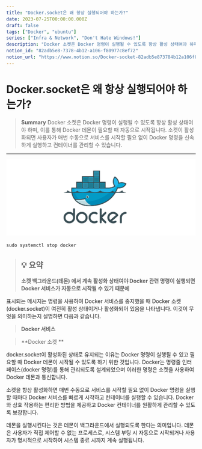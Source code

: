 ```yaml
---
title: "Docker.socket은 왜 항상 실행되어야 하는가?"
date: 2023-07-25T00:00:00.000Z
draft: false
tags: ["Docker", "ubuntu"]
series: ["Infra & Network", "Don't Hate Windows!"]
description: "Docker 소켓은 Docker 명령이 실행될 수 있도록 항상 활성 상태여야 하며, 이를 통해 Docker 데몬이 필요할 때 자동으로 시작됩니다. 소켓이 활성화되면 사용자가 매번 수동으로 서비스를 시작할 필요 없이 Docker 명령을 신속하게 실행하고 컨테이너를 관리할 수 있습니다."
notion_id: "82adb5e8-7378-4b12-a106-f80977c8ef72"
notion_url: "https://www.notion.so/Docker-socket-82adb5e873784b12a106f80977c8ef72"
---
```


# Docker.socket은 왜 항상 실행되어야 하는가?

> **Summary**
> Docker 소켓은 Docker 명령이 실행될 수 있도록 항상 활성 상태여야 하며, 이를 통해 Docker 데몬이 필요할 때 자동으로 시작됩니다. 소켓이 활성화되면 사용자가 매번 수동으로 서비스를 시작할 필요 없이 Docker 명령을 신속하게 실행하고 컨테이너를 관리할 수 있습니다.

---

![Image](image_1f55e74b78b2.png)

```shell
sudo systemctl stop docker
```

> 💡 **요약**
> ---
>
> **소켓 백그라운드(데몬) 에서 계속 활성화 상태여야 Docker 관련 명령이 실행되면 Docker 서비스가 자동으로 시작될 수 있기 때문에**
>
>

표시되는 메시지는  명령을 사용하여 Docker 서비스를 중지했을 때 Docker 소켓(docker.socket)이 여전히 활성 상태이거나 활성화되어 있음을 나타냅니다. 이것이 무엇을 의미하는지 설명하면 다음과 같습니다.

> **Docker 서비스**

> **Docker 소켓 **

docker.socket이 활성화된 상태로 유지되는 이유는 Docker 명령이 실행될 수 있고 필요할 때 Docker 데몬이 시작될 수 있도록 하기 위한 것입니다. Docker는 명령줄 인터페이스(docker 명령)를 통해 관리되도록 설계되었으며 이러한 명령은 소켓을 사용하여 Docker 데몬과 통신합니다.

소켓을 항상 활성화하면 매번 수동으로 서비스를 시작할 필요 없이 Docker 명령을 실행할 때마다 Docker 서비스를 빠르게 시작하고 컨테이너를 실행할 수 있습니다. Docker와 상호 작용하는 편리한 방법을 제공하고 Docker 컨테이너를 원활하게 관리할 수 있도록 보장합니다.

데몬을 실행시킨다는 것은 데몬이 백그라운드에서 실행되도록 한다는 의미입니다. 데몬은 사용자가 직접 제어할 수 없는 프로세스로, 시스템 부팅 시 자동으로 시작되거나 사용자가 명시적으로 시작하여 시스템 종료 시까지 계속 실행됩니다.

